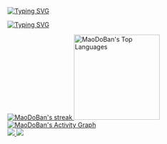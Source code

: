 [![Typing SVG](https://readme-typing-svg.demolab.com?font=Fira+Code&weight=700&size=42&duration=4000&pause=1500&color=D3423F&center=true&vCenter=true&width=846&lines=M%C3%A3o+do+Ban;Marcos+Kunz;Ban+Hand)](https://github.com/MaoDoBan)

[![Typing SVG](https://readme-typing-svg.demolab.com?font=Fira+Code&size=28&pause=1000&color=D3423F&center=true&vCenter=true&width=846&height=30&lines=Back-end+J%C3%BAnior+na+SASI;Full-stack+nas+horas+vagas;Comecei+no+C+em+2014;Sempre+curioso+para+aprender)](https://git.io/typing-svg)

<a href="https://github.com/DenverCoder1/github-readme-streak-stats">
  <img title="🔥 Get streak stats for your profile at git.io/streak-stats" alt="MaoDoBan's streak" src="https://streak-stats.demolab.com/?user=MaoDoBan&theme=monokai-metallian&hide_border=true&locale=pt_BR"/>
</a>
<a href="https://github.com/anuraghazra/github-readme-stats">
  <img alt="MaoDoBan's Top Languages" src="https://denvercoder1-github-readme-stats.vercel.app/api/top-langs/?username=MaoDoBan&langs_count=8&layout=compact&theme=react&hide_border=true&bg_color=1F222E&title_color=D3423F&icon_color=F8D866&hide=Jupyter%20Notebook,Roff" height="192px"/>
</a>
<br/>

<a href="https://github.com/ashutosh00710/github-readme-activity-graph">
    <img alt="MaoDoBan's Activity Graph" src="https://github-readme-activity-graph.cyclic.app/graph/?username=MaoDoBan&bg_color=1F222E&color=F8D866&line=D3423F&point=FFFFFF&hide_border=true" />
</a>
<br/>

<a href="https://www.linkedin.com/in/marcos-kunz/" target="_blank">
  <img src="https://img.shields.io/badge/-LinkedIn-%230077B5?style=for-the-badge&logo=linkedin&logoColor=white">
</a>
<a href="https://discord.gg/SdB4nff" target="_blank">
  <img src="https://img.shields.io/badge/-Discord-%237289DA?style=for-the-badge&logo=Discord&logoColor=white&label=HyClan%20Brasil">
</a>

